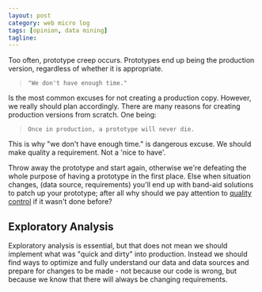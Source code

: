 ```yaml
---
layout: post
category: web micro log
tags: [opinion, data mining]
tagline:
---
```


Too often, prototype creep occurs. Prototypes end up being the production version, regardless of whether it is appropriate.

>     "We don't have enough time."

Is the most common excuses for not creating a production copy. However, we really should plan accordingly. There are many reasons for creating production versions from scratch. One being:

>     Once in production, a prototype will never die.

This is why "we don't have enough time." is dangerous excuse. We should make quality a requirement. Not a 'nice to have'.

Throw away the prototype and start again, otherwise we're defeating the whole purpose of having a prototype in the first place. Else when situation changes, (data source, requirements) you'll end up with band-aid solutions to patch up your prototype; after all why should we pay attention to [quality control](http://en.wikipedia.org/wiki/Broken_windows_theory) if it wasn't done before?

## Exploratory Analysis

Exploratory analysis is essential, but that does not mean we should implement what was "quick and dirty" into production. Instead we should find ways to optimize and fully understand our data and data sources and prepare for changes to be made - not because our code is wrong, but because we know that there will always be changing requirements.
